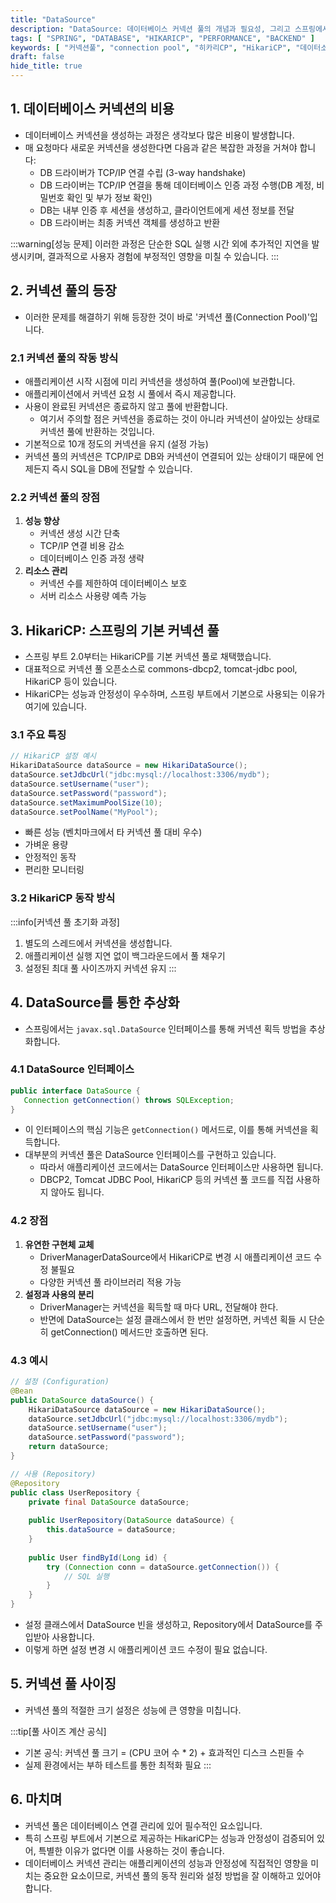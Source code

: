 ```yaml
---
title: "DataSource"
description: "DataSource: 데이터베이스 커넥션 풀의 개념과 필요성, 그리고 스프링에서 기본으로 사용되는 HikariCP의 특징과 장점을 알아봅니다. DataSource 추상화를 통한 유연한 데이터베이스 연결 관리 방법을 설명합니다."
tags: [ "SPRING", "DATABASE", "HIKARICP", "PERFORMANCE", "BACKEND" ]
keywords: [ "커넥션풀", "connection pool", "히카리CP", "HikariCP", "데이터소스", "DataSource", "스프링부트", "Spring Boot", "JDBC", "데이터베이스", "성능최적화", "DB커넥션", "DB연결" ]
draft: false
hide_title: true
---
```


## 1. 데이터베이스 커넥션의 비용

- 데이터베이스 커넥션을 생성하는 과정은 생각보다 많은 비용이 발생합니다.
- 매 요청마다 새로운 커넥션을 생성한다면 다음과 같은 복잡한 과정을 거쳐야 합니다:
	- DB 드라이버가 TCP/IP 연결 수립 (3-way handshake)
	- DB 드라이버는 TCP/IP 연결을 통해 데이터베이스 인증 과정 수행(DB 계정, 비밀번호 확인 및 부가 정보 확인)
	- DB는 내부 인증 후 세션을 생성하고, 클라이언트에게 세션 정보를 전달
	- DB 드라이버는 최종 커넥션 객체를 생성하고 반환

:::warning[성능 문제]
이러한 과정은 단순한 SQL 실행 시간 외에 추가적인 지연을 발생시키며, 결과적으로 사용자 경험에 부정적인 영향을 미칠 수 있습니다.
:::

## 2. 커넥션 풀의 등장

- 이러한 문제를 해결하기 위해 등장한 것이 바로 '커넥션 풀(Connection Pool)'입니다.

### 2.1 커넥션 풀의 작동 방식

- 애플리케이션 시작 시점에 미리 커넥션을 생성하여 풀(Pool)에 보관합니다.
- 애플리케이션에서 커넥션 요청 시 풀에서 즉시 제공합니다.
- 사용이 완료된 커넥션은 종료하지 않고 풀에 반환합니다.
	- 여기서 주의할 점은 커넥션을 종료하는 것이 아니라 커넥션이 살아있는 상태로 커넥션 풀에 반환하는 것입니다.
- 기본적으로 10개 정도의 커넥션을 유지 (설정 가능)
- 커넥션 풀의 커넥션은 TCP/IP로 DB와 커넥션이 연결되어 있는 상태이기 때문에 언제든지 즉시 SQL을 DB에 전달할 수 있습니다.

### 2.2 커넥션 풀의 장점

1. **성능 향상**
	- 커넥션 생성 시간 단축
	- TCP/IP 연결 비용 감소
	- 데이터베이스 인증 과정 생략
2. **리소스 관리**
	- 커넥션 수를 제한하여 데이터베이스 보호
	- 서버 리소스 사용량 예측 가능

## 3. HikariCP: 스프링의 기본 커넥션 풀

- 스프링 부트 2.0부터는 HikariCP를 기본 커넥션 풀로 채택했습니다.
- 대표적으로 커넥션 풀 오픈소스로 commons-dbcp2, tomcat-jdbc pool, HikariCP 등이 있습니다.
- HikariCP는 성능과 안정성이 우수하며, 스프링 부트에서 기본으로 사용되는 이유가 여기에 있습니다.

### 3.1 주요 특징

```java
// HikariCP 설정 예시
HikariDataSource dataSource = new HikariDataSource();
dataSource.setJdbcUrl("jdbc:mysql://localhost:3306/mydb");
dataSource.setUsername("user");
dataSource.setPassword("password");
dataSource.setMaximumPoolSize(10);
dataSource.setPoolName("MyPool");
```

- 빠른 성능 (벤치마크에서 타 커넥션 풀 대비 우수)
- 가벼운 용량
- 안정적인 동작
- 편리한 모니터링

### 3.2 HikariCP 동작 방식

:::info[커넥션 풀 초기화 과정]

1. 별도의 스레드에서 커넥션을 생성합니다.
2. 애플리케이션 실행 지연 없이 백그라운드에서 풀 채우기
3. 설정된 최대 풀 사이즈까지 커넥션 유지
   :::

## 4. DataSource를 통한 추상화

- 스프링에서는 `javax.sql.DataSource` 인터페이스를 통해 커넥션 획득 방법을 추상화합니다.

### 4.1 DataSource 인터페이스

```java
public interface DataSource {
   Connection getConnection() throws SQLException;
}
```

- 이 인터페이스의 핵심 기능은 `getConnection()` 메서드로, 이를 통해 커넥션을 획득합니다.
- 대부분의 커넥션 풀은 DataSource 인터페이스를 구현하고 있습니다.
	- 따라서 애플리케이션 코드에서는 DataSource 인터페이스만 사용하면 됩니다.
	- DBCP2, Tomcat JDBC Pool, HikariCP 등의 커넥션 풀 코드를 직접 사용하지 않아도 됩니다.

### 4.2 장점

1. **유연한 구현체 교체**
	- DriverManagerDataSource에서 HikariCP로 변경 시 애플리케이션 코드 수정 불필요
	- 다양한 커넥션 풀 라이브러리 적용 가능
2. **설정과 사용의 분리**
	- DriverManager는 커넥션을 획득할 때 마다 URL, 전달해야 한다.
	- 반면에 DataSource는 설정 클래스에서 한 번만 설정하면, 커넥션 획들 시 단순히 getConnection() 메서드만 호출하면 된다.

### 4.3 예시

```java
// 설정 (Configuration)
@Bean
public DataSource dataSource() {
    HikariDataSource dataSource = new HikariDataSource();
    dataSource.setJdbcUrl("jdbc:mysql://localhost:3306/mydb");
    dataSource.setUsername("user");
    dataSource.setPassword("password");
    return dataSource;
}

// 사용 (Repository)
@Repository
public class UserRepository {
    private final DataSource dataSource;
    
    public UserRepository(DataSource dataSource) {
        this.dataSource = dataSource;
    }
    
    public User findById(Long id) {
        try (Connection conn = dataSource.getConnection()) {
            // SQL 실행
        }
    }
}
```

- 설정 클래스에서 DataSource 빈을 생성하고, Repository에서 DataSource를 주입받아 사용합니다.
- 이렇게 하면 설정 변경 시 애플리케이션 코드 수정이 필요 없습니다.

## 5. 커넥션 풀 사이징

- 커넥션 풀의 적절한 크기 설정은 성능에 큰 영향을 미칩니다.

:::tip[풀 사이즈 계산 공식]

- 기본 공식: 커넥션 풀 크기 = (CPU 코어 수 * 2) + 효과적인 디스크 스핀들 수
- 실제 환경에서는 부하 테스트를 통한 최적화 필요
  :::

## 6. 마치며

- 커넥션 풀은 데이터베이스 연결 관리에 있어 필수적인 요소입니다.
- 특히 스프링 부트에서 기본으로 제공하는 HikariCP는 성능과 안정성이 검증되어 있어, 특별한 이유가 없다면 이를 사용하는 것이 좋습니다.
- 데이터베이스 커넥션 관리는 애플리케이션의 성능과 안정성에 직접적인 영향을 미치는 중요한 요소이므로, 커넥션 풀의 동작 원리와 설정 방법을 잘 이해하고 있어야 합니다.